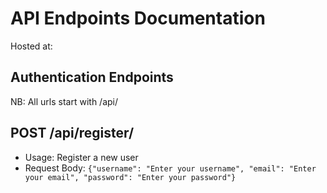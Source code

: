 # API Endpoints Documentation
Hosted at:

## Authentication Endpoints
NB: All urls start with /api/

## POST /api/register/
- Usage: Register a new user
- Request Body:
    `{"username": "Enter your username", "email": "Enter your email", "password": "Enter your password"}`